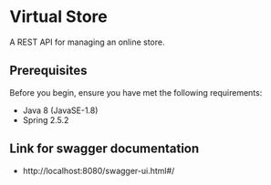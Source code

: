 # Virtual Store  

A REST API for managing an online store.

## Prerequisites

Before you begin, ensure you have met the following requirements:

* Java 8 (JavaSE-1.8)
* Spring 2.5.2

## Link for swagger documentation

* http://localhost:8080/swagger-ui.html#/
